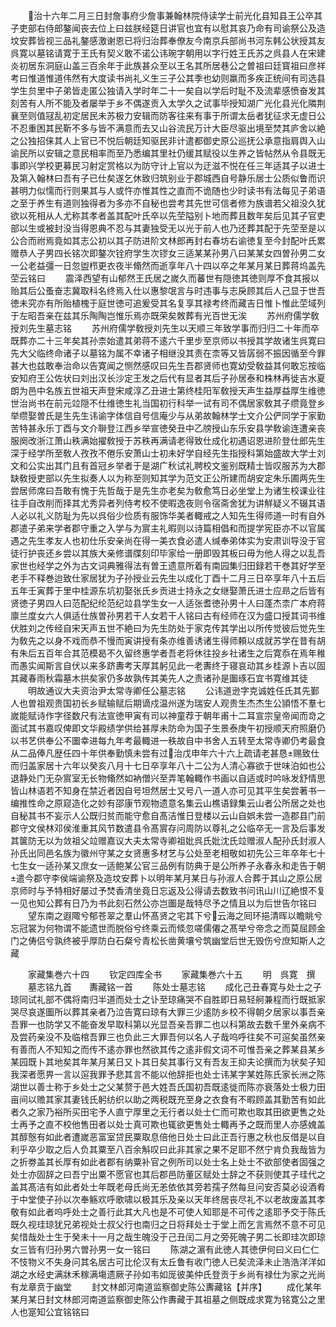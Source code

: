 <!-- { "loadSidebar": true } -->
　　治十六年二月三日封詹事府少詹事兼翰林院侍读学士前光化县知县王公卒其子吏部右侍郎鏊闻丧去位上曰兹朕经筵日讲官也宜有以慰其哀乃命有司谕祭公及造坟安葬皆视三品礼鏊感激谢恩已将归治葬奉僚友今南京兵部尚书河东韩公状授其友呉寛以墓铭请寛于王氏有契义敢不诺公讳琬字朝用以字行姓王氏苏之呉县人在宋建炎初居东洞庭山盖三百余年于此族甚众至以王名其所居巷公之曽祖曰廷寳祖曰彦祥考曰惟道惟道伟然有大度读书尚礼义生三子公其季也幼则羸而多疾正统间有司选县学生贠里中子弟皆走匿公独请入学时年二十一矣自以学后时耻不及流辈感愤奋发其刻苦有人所不能及者屡举于乡不偶遂贡入太学久之试事毕授知湖广光化县光化隣荆襄至则值冦乱初定居民未苏极力安辑而防客往来有事于所谓太岳者犹征求无虚日公不忍重困其民靳不多与皆不满意而去又山谷流民万计大臣尽驱出境至焚其庐舍以絶之公独招俫其人上官已不悦后朝廷知驱民非计遣都御史原公巡抚公承意指肩舆入山谕民所以安辑之意民相率而至乃悉编其里社仍缓其赋役以生养之皆帖然从令县既无事即兴学校更募民习射定赏格以为防守计上官以为迂滋不悦在任三年适其子以进士及第入翰林曰吾有子已仕矣遂乞休致归筑别业于郡城西自号静乐居士公质似鲁而识甚明力似懦而行则果其与人或忤亦惟其性之直而不诡随也少时读书有法每见子弟语之至于养生有道则独得者为多亦不自秘也尝考其先世可信者修为族谱若父祖没久犹欲以死相从人尤称其孝者盖其配叶氏卒以先茔隘别卜地而葬且数年矣后见其子官吏部以生或被封没当得恩典不忍与其妻独受无以光于前人也乃还葬其配于先茔至是以公合而祔焉竟如其志公初以其子防进阶文林郎再封右春坊右谕徳复至今封配叶氏累赠恭人子男四长铭次即鏊次铨府学生次镠女三适某某孙男八曰某某女四曽孙男二女一公老益彊一日忽盥栉更衣夜半翛然而逝享年八十四以卒之年某月某日葬蒋坞盖先茔云铭曰
　　震泽西望有山郁然王氏居之嵗久而蕃世有隠徳其徳则厚不食其报以贻其后公蚤奋志冀取科名终焉入仕以惠黎氓言与时违事与志戾顾其后人己显于世吾徳未究亦有所贻植槐于庭世徳可追爰受其名复享其禄考终而藏吉日惟卜惟此茔域列于左昭吾亲在兹其乐陶陶岂惟乐焉亦既荣矣敇葬有光百世无涘
　　苏州府儒学敎授刘先生墓志铭
　　苏州府儒学敎授刘先生以天顺三年致学事而归归二十年而卒既葬亦二十三年矣其孙柰始遣其弟蒋不逺六千里步至京师以书授其学故诸生呉寛曰先大父临终命诸子以墓铭为属不幸诸子相继没其责在柰等又皆孱弱不振因循至今罪甚大也兹敢奉治命以告寛闻之恻然感叹曰先生吾郡贤师也寛幼受敎益其何敢忘按临安知府王公佐状曰刘出汉长沙定王发之后代有显者其后子孙居泰和株林再徙吉水夏朗为邑中名族五世祖天声登宋咸淳乙丑进士第终桂阳军敎授天声生益厚益厚生维徳世治尚书在前元竝隠不仕维徳生礼当国初行科举一试有司不偶居家敎其子缵竟登乡举缵娶曽氏是生先生讳谕字体信自号信庵少与从弟故翰林学士文介公俨同学于家勤苦特甚永乐丁酉与文介聨登江西乡举宣徳癸丑中乙牓授山东乐安县学敎谕连遭亲丧服阕改浙江萧山秩满始擢敎授于苏秩再满请老得致仕成化初遇诏恩进阶登仕郎先生深于经学所至敎人孜孜不倦乐安萧山士初未好学自经先生指授科第始盛故大学士刘文和公实出其门且有首冠乡举者于是湖广秋试礼聘校文鉴别既精士皆叹服苏为大郡缺敎授吏部以先生拟奏人以为称至则知其学为范文正公所建而胡安定朱乐圃两先生尝居师席曰吾敢有愧于先哲哉于是先生亦老矣为敎愈笃日必坐堂上为诸生校课业往往手自改削而择其尤秀异者列侍考校不使暇逸夜则令宿斋舍犹为讲觧疑义不辍其语人必以礼义防耻为先以呉俗少俭质有服饰华美者輙戒之人知先生得师道一时有自外郡遣子弟来学者郡守重之入学与为賔主礼暇则以诗篇相倡和而提学宪臣亦不以官属遇之先生孝友人也初仕乐安亲尚在得一美衣食必遣人缄奉弟体实为安肃训导没于官徒行护丧还乡尝以其族大亲修谱牒刻印毕家给一册即毁其板曰毋为他人得之以乱吾家世也经学之外为古文词典雅得法有曽王遗意所着有南园集归田録若干巻其好学至老手不释巻迨致仕家居犹为子孙授业云先生以成化丁酉十二月三日卒享年八十五后五年壬寅葬于里中桂源东坑初娶张氏乡贡进士持永之女继娶萧氏进士应昻之后皆有贤徳子男四人曰范配纪纶范纪竝县学生女一人适张耆徳孙男十人曰蓬杰柰广本府蒋廪兰度女六人俱适仕族曽孙男若干人女若干人铭曰古有经师在汉为盛口授其词书维伏胜刘之传经自宋天声五世不絶曰为先生防处于家克传其学出以所传觉彼后觉先生为敎先之以身不戏而恭不慢而寅讲授有条亦维善诱诸生得师頼以成就苏学在昔有胡有朱后五百年合其范模曷不久留终惠学者吾老将休往投乡社诸生之后寛忝在焉年稚而愚实闻斯言自伏以来多跻夀考天厚其躬见此一老夀终于寝哀动其乡桂源卜吉以固其藏春雨秋霜墓木拱矣家仍多故孰传其美先人之责诸孙是圗琢石宜书寛维其徒
　　明故通议大夫资治尹太常寺卿任公墓志铭
　　公讳道逊字克诚姓任氏其先鄞人也曽祖观贵国初长乡赋输赋后期谪戍温州遂为瑞安人观贵生杰杰生公頴悟不羣七嵗能赋诗作字径数尺有法宣徳甲寅有司以神童荐于朝年甫十二耳宣宗皇帝闻而竒之面试其书嘉叹俾即文华殿绩学供给甚厚未防命为国子生景泰庚午初授顺天府照磨仍以书艺供奉公不圗幸进每九年考最輙进一秩故自中书舍人五转至太常寺卿仍考最食从二品俸凡歴任四十年供奉勤慎未尝有过治戊申年六十六上疏请老甚恳赐致仕而归盖家居十六年以癸亥八月十七日卒享年八十二公为人清心寡欲于世味泊如也公退静处门无杂賔室无长物翛然如衲僧兴至弄笔翰輙作书画以自适或时吟咏发舒情思皆山林语若不知身在禁近者因自号坦然居士又号八一道人亦可见其平生矣尝著书一编推性命之原窥造化之妙有邵康节观物遗意名集云山樵语録集云山者公所居之处也自秘其书不妄示人公既归贫而能守愈自髙洁惟日登楼以云山自娯未尝一造郡县门前郡守文侯林邓侯淮重其风节数遣县令髙賔存问周防以尊礼之公临卒无一言及后事发其箧防无以为敛祖父竝赠嘉议大夫太常寺卿祖妣呉氏妣沈氏竝赠淑人配孙氏封淑人孙氏出同邑名族为徽州守某之女贤惠多材艺与公处至老相敬如初先公三年卒年七十七生女一适孙某又庶女一适鲍某公官三品例有防典于是公所养子永春永和走告于朝遣今郡守李侯端谕祭及造坟安葬卜以明年某月某日与孙淑人合葬于其山之原公居京师时与予特相好屡过予焚香清坐竟日忘返及公得请去数致书问讯山川辽絶恨不复一见也知公葬有日乃为书此刻石然公亦岂圗是哉特尽予之情且以为后世告尔铭曰
　　望东南之遐陬兮郁苍翠之羣山怀髙贤之宅其下兮云海之囘环挹清晖以瞻眺兮忘冠裳为何物谓不能遗世而脱俗兮终乘云而倐忽嗟儒僊之髙举兮帝念之而莫屈顾金门之俦侣兮孰终被乎厚防白石粲兮青松长凿黄壤兮筑幽堂后世无毁伤兮庶知斯人之藏









　　家藏集巻六十四
　　钦定四库全书
　　家藏集巻六十五
　　明　呉寛　撰
　　墓志铭九首　　夀藏铭一首
　　陈处士墓志铭
　　成化己丑春寛与处士之子琼同试礼部不偶将南归半道而处士之讣至琼痛哭不自胜即日易轻舸兼程而行既抵家哭尽哀遂圗所以葬其亲者乃泣告寛曰琼有大罪三少逺防乡校不得朝夕居家以事吾亲吾罪一也防学又不能奋发早取科第以光显吾亲吾罪二也以科第故去数千里外亲病不及尝药亲没不及临棺吾罪三也负此三大罪吾何以名人子哉呜呼往矣不可逭矣虽然亲有善而人不知知之而传不逺亦罪也然欲其传之逺非假文词不可惟吾亲之葬某县某乡某园既卜其地矣其年某月某日又卜其日矣其事行又有吾友王抑夫论撰而为状矣子知我深者愿畀一言以逭我罪予悲其言不能以他辞拒也处士讳某字某姓陈氏家长洲之陈湖世以善士称于乡处士之父某赘于邑大姓吾氏国初吾既逺徙而陈亦衰落处士极力田亩间以赡其家其妻钱氏躬纺织以助之两税既充至身之衣食有不暇顾盖其勤苦有如此者久之家乃裕所买田宅予人直宁厚里之无行者以处士仁而可欺也取其田欲更售之处士再予之直不校他售田者以处士真可欺也辄欲更售处士輙再予之既而里人亦感媿盖其醇慤有如此者遭嵗恶富室贷民粟取息倍他日处士曰此正吾行惠之秋也反借是以自利乎卒少取之后人负其粟至八百余斛叹曰此非其家之果不足耶不然宁肯负我哉皆为之折劵盖其长厚有如此者郡有纳粟补官之例所司以处士名上处士不欲部使者固强之处士亦固辞之曰吾宁出粟不愿官也其后郡邑防董区赋处士辞之不获则使其子珪代之盖其髙洁有如此者处士年既老母氏尚无恙依依其旁若孺子然每旦问安否莫必设酒肴于中堂使子孙以次奉觞欢呼歌啸以极其乐及亲以天年终居丧尽礼不以老故废盖其孝敬有如此者呜呼处士之善行此其大凡也是不可使人知耶是不可传之逺耶予交于陈氏既久视珪琼犹兄弟视处士叔父行也南归之日将拜处士于堂上而乞言焉然不意不可见矣惜哉处士生于癸未十一月之哉生魄没于己丑闰二月之旁死魄子男二长即珪次即琼女三皆有归孙男六曽孙男一女一铭曰
　　陈湖之濵有此徳人其徳伊何曰义曰仁仁不忮物义不失身问其名居古可比伦汉有太丘鲁有收门徳人已矣流泽未止浩浩洋洋如湖之水经史满牀禾稼满塲遗厥子孙如韦如厐彼美仲氏登贡于乡尚有禄仕为家之光尚有龙章贲于幽堂
　　封文林郎河南道监察御史陈公夀藏铭【并序】
　　成化某年某月某日封文林郎河南道监察御史陈公作夀藏于其祖墓之侧既成求寛为铭寛公之里人也寔知公宜铭铭曰
